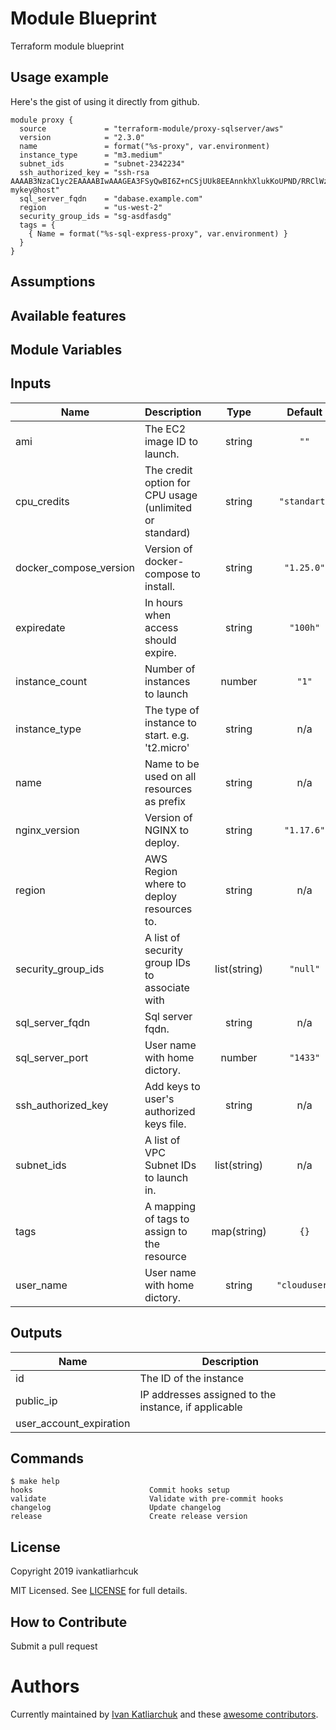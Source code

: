 # Module Blueprint

Terraform module blueprint

## Usage example

Here's the gist of using it directly from github.

```hcl
module proxy {
  source             = "terraform-module/proxy-sqlserver/aws"
  version            = "2.3.0"
  name               = format("%s-proxy", var.environment)
  instance_type      = "m3.medium"
  subnet_ids         = "subnet-2342234"
  ssh_authorized_key = "ssh-rsa AAAAB3NzaC1yc2EAAAABIwAAAGEA3FSyQwBI6Z+nCSjUUk8EEAnnkhXlukKoUPND/RRClWz2s5TCzIkd3Ou5+Cyz71X0XmazM3l5WgeErvtIwQMyT1KjNoMhoJMrJnWqQPOt5Q8zWd9qG7PBl9+eiH5qV7NZ mykey@host"
  sql_server_fqdn    = "dabase.example.com"
  region             = "us-west-2"
  security_group_ids = "sg-asdfasdg"
  tags = {
    { Name = format("%s-sql-express-proxy", var.environment) }
  }
}
```

## Assumptions

## Available features

## Module Variables

<!-- BEGINNING OF PRE-COMMIT-TERRAFORM DOCS HOOK -->
## Inputs

| Name | Description | Type | Default | Required |
|------|-------------|:----:|:-----:|:-----:|
| ami | The EC2 image ID to launch. | string | `""` | no |
| cpu\_credits | The credit option for CPU usage \(unlimited or standard\) | string | `"standart"` | no |
| docker\_compose\_version | Version of docker-compose to install. | string | `"1.25.0"` | no |
| expiredate | In hours when access should expire. | string | `"100h"` | no |
| instance\_count | Number of instances to launch | number | `"1"` | no |
| instance\_type | The type of instance to start. e.g. 't2.micro' | string | n/a | yes |
| name | Name to be used on all resources as prefix | string | n/a | yes |
| nginx\_version | Version of NGINX to deploy. | string | `"1.17.6"` | no |
| region | AWS Region where to deploy resources to. | string | n/a | yes |
| security\_group\_ids | A list of security group IDs to associate with | list(string) | `"null"` | no |
| sql\_server\_fqdn | Sql server fqdn. | string | n/a | yes |
| sql\_server\_port | User name with home dictory. | number | `"1433"` | no |
| ssh\_authorized\_key | Add keys to user's authorized keys file. | string | n/a | yes |
| subnet\_ids | A list of VPC Subnet IDs to launch in. | list(string) | n/a | yes |
| tags | A mapping of tags to assign to the resource | map(string) | `{}` | no |
| user\_name | User name with home dictory. | string | `"clouduser"` | no |

## Outputs

| Name | Description |
|------|-------------|
| id | The ID of the instance |
| public\_ip | IP addresses assigned to the instance, if applicable |
| user\_account\_expiration |  |

<!-- END OF PRE-COMMIT-TERRAFORM DOCS HOOK -->

## Commands

<!-- START makefile-doc -->
```
$ make help
hooks                          Commit hooks setup
validate                       Validate with pre-commit hooks
changelog                      Update changelog
release                        Create release version
```
<!-- END makefile-doc -->


## License

Copyright 2019 ivankatliarhcuk

MIT Licensed. See [LICENSE](./LICENSE) for full details.

## How to Contribute

Submit a pull request

# Authors

Currently maintained by [Ivan Katliarchuk](https://github.com/ivankatliarchuk) and these [awesome contributors](https://github.com/terraform-module/terraform-module-blueprint/graphs/contributors).
